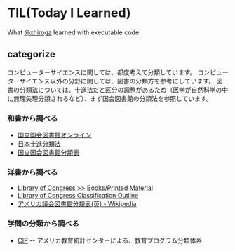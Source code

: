 # TIL(Today I Learned)

What [@xhiroga](https://twitter.com/xhiroga) learned with executable code.

## categorize

コンピューターサイエンスに関しては、都度考えて分類しています。
コンピューターサイエンス以外の分野に関しては、図書の分類方を参考にしています。
図書の分類法については、十進法だと区分の調整があるため（医学が自然科学の中に無理矢理分類されるなど）、まず国会図書館の分類法を参照しています。

### 和書から調べる

- [国立国会図書館オンライン](https://ndlonline.ndl.go.jp/#!/)
- [日本十進分類法](https://www.ndl.go.jp/jp/data/NDC10code202006.pdf)
- [国立国会図書館分類表](https://www.ndl.go.jp/jp/data/catstandards/classification_subject/ndlc.html)

### 洋書から調べる

- [Library of Congress >> Books/Printed Material](https://www.loc.gov/books/?all=true)
- [Library of Congress Classification Outline](https://www.loc.gov/catdir/cpso/lcco/)
- [アメリカ議会図書館分類表(英) - Wikipedia](https://en.wikipedia.org/wiki/Library_of_Congress_Classification)

### 学問の分類から調べる

- [CIP](https://nces.ed.gov/ipeds/cipcode/browse.aspx?y=55) -- アメリカ教育統計センターによる、教育プログラム分類体系
